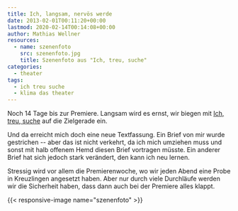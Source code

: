 ```yaml
---
title: Ich, langsam, nervös werde
date: 2013-02-01T00:11:20+00:00
lastmod: 2020-02-14T00:14:08+00:00
author: Mathias Wellner
resources:
  - name: szenenfoto
    src: szenenfoto.jpg
    title: Szenenfoto aus "Ich, treu, suche"
categories:
  - theater
tags:
  - ich treu suche
  - klima das theater
---
```

Noch 14 Tage bis zur Premiere. Langsam wird es ernst, wir biegen mit [Ich, treu, suche](http://www.klima-das-theater.ch) auf die Zielgerade ein. 
<!--more-->

Und da erreicht mich doch eine neue Textfassung. Ein Brief von mir wurde gestrichen -- aber das ist nicht verkehrt, da ich mich umziehen muss und sonst mit halb offenem Hemd diesen Brief vortragen müsste. Ein anderer Brief hat sich jedoch stark verändert, den kann ich neu lernen. 

Stressig wird vor allem die Premierenwoche, wo wir jeden Abend eine Probe in Kreuzlingen angesetzt haben. Aber nur durch viele Durchläufe werden wir die Sicherheit haben, dass dann auch bei der Premiere alles klappt.

{{< responsive-image name="szenenfoto" >}}